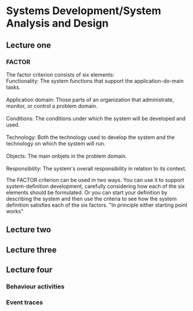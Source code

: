 # Systems Development/System Analysis and Design

## Lecture one

### FACTOR

The factor criterion consists of six elements: <br>
Functionality: The system functions that support the application-do-main tasks.<br><br>
Application domain: Those parts of an organization that administrate, monitor, or control a problem domain. <br><br>
Conditions: The conditions under which the system will be developed and used. <br><br>
Technology: Both the technology used to develop the system and the technology on which the system will run.<br><br>
Objects: The main onbjets in the problem domain. <br><br>
Responsibility: The system's overall responsibility in relation to its context.

The FACTOR criterion can be used in two ways. You can use it to support system-definition development, carefully considering how each of the six elements should be formulated.  Or you can start your definition by describing the system and then use the criteria to see how the system definition satisfies each of the six factors. "In principle either starting point works"

## Lecture two

## Lecture three

## Lecture four

### Behaviour activities

###

### Event traces